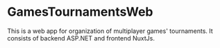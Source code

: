 # GamesTournamentsWeb

This is a web app for organization of multiplayer games' tournaments.
It consists of backend ASP.NET and frontend NuxtJs.
